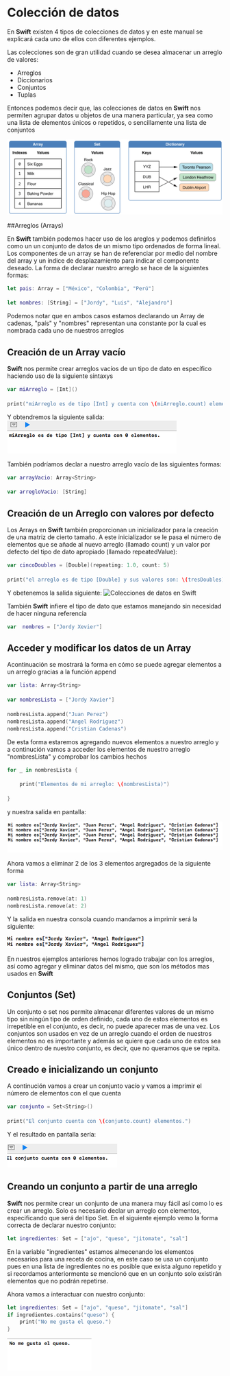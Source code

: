 
# Colección de datos

En **Swift** existen 4 tipos de colecciones de datos y en este manual se explicará cada uno de ellos con diferentes ejemplos. 

Las colecciones son de gran utilidad cuando se desea almacenar un arreglo de valores: 

* Arreglos
* Diccionarios
* Conjuntos
* Tuplas

Entonces podemos decir que, las colecciones de datos en **Swift** nos permiten agrupar  datos u objetos de una manera particular, ya sea como una lista de elementos únicos o repetidos, o sencillamente una lista de conjuntos

![Colecciones de datos en Swift](colecciones.png)

##Arreglos (Arrays)

En **Swift** también podemos hacer uso de los areglos y podemos definirlos como un un conjunto de datos de un mismo tipo ordenados de forma lineal. 
Los componentes de un array se han de referenciar por medio del nombre del array y un índice de desplazamiento para indicar el componente deseado.
La forma de declarar nuestro arreglo se hace de la siguientes formas:

```swift
let pais: Array = ["México", "Colombia", "Perú"]
 
let nombres: [String] = ["Jordy", "Luis", "Alejandro"]

```
Podemos notar que en ambos casos estamos declarando un Array de cadenas, "país" y "nombres" representan una constante por la cual es nombrada cada uno de nuestros arreglos

## Creación de un Array vacío
**Swift** nos permite crear arreglos vacíos de un tipo de dato en específico haciendo uso de la siguiente sintaxys

```swift
var miArreglo = [Int]()
 
print("miArreglo es de tipo [Int] y cuenta con \(miArreglo.count) elementos.")

```
Y obtendremos la siguiente salida:
![Colecciones de datos en Swift](ejemplo1.png)

También podríamos declar a nuestro arreglo vacío de las siguientes formas:

```swift
var arrayVacio: Array<String>
 
var arregloVacio: [String]

```

## Creación de un Arreglo con valores por defecto

Los Arrays en **Swift** también proporcionan un inicializador para la creación de una matriz de cierto tamaño. A este inicializador se le pasa el número de elementos que se añade al nuevo arreglo (llamado count) y un valor por defecto del tipo de dato apropiado (llamado repeatedValue):

```swift
var cincoDoubles = [Double](repeating: 1.0, count: 5)

print("el arreglo es de tipo [Double] y sus valores son: \(tresDoubles)")


```
Y obetenemos la salida siguiente: 
![Colecciones de datos en Swift](ejemplo2.jpg)

También **Swift** infiere el tipo de dato que estamos manejando sin necesidad de hacer ninguna referencia 

```swift    
var  nombres = ["Jordy Xevier"]

```

## Acceder y modificar los datos de un Array
Acontinuación se mostrará la forma en cómo se puede agregar elementos a un arreglo gracias a la función append

```swift    
var lista: Array<String>
 
var nombresLista = ["Jordy Xavier"]
 
nombresLista.append("Juan Perez")
nombresLista.append("Angel Rodriguez")
nombresLista.append("Cristian Cadenas")
```
 De esta forma estaremos agregando nuevos elementos a nuestro arreglo y a continución vamos a acceder los elementos de nuestro arreglo "nombresLista" y comprobar los cambios hechos
```swift    
for _ in nombresLista {
    
    print("Elementos de mi arreglo: \(nombresLista)")
    
}

```
y nuestra salida en pantalla:

![Colecciones de datos en Swift](ejemplo3.png)

Ahora vamos a eliminar 2 de los 3 elementos argregados de la siguiente forma
```swift    
var lista: Array<String>
  
nombresLista.remove(at: 1)
nombresLista.remove(at: 2)

```

Y la salida en nuestra consola cuando mandamos a imprimir será la siguiente:

![Colecciones de datos en Swift](ejemplo4.png)

En nuestros ejemplos anteriores hemos logrado trabajar con los arreglos, así como agregar y eliminar datos del mismo, que son los métodos mas usados en **Swift** 

## Conjuntos (Set)

Un conjunto o set nos permite almacenar diferentes valores de un mismo tipo sin ningún tipo de orden definido, cada uno de estos elementos es irrepetible en el conjunto, es decir, no puede aparecer mas de una vez.
Los conjuntos son usados en vez de un arreglo cuando el orden de nuestros elementos no es importante y además se quiere que cada uno de estos sea único dentro de nuestro conjunto, es decir, que no queramos que se repita.

## Creado e inicializando un conjunto

A continución vamos a crear un conjunto vacío y vamos a imprimir el número de elementos con el que cuenta

```swift    
var conjunto = Set<String>()
 
print("El conjunto cuenta con \(conjunto.count) elementos.")

```

Y el resultado en pantalla sería:

![Colecciones de datos en Swift](ejemplo5.png)


## Creando un conjunto a partir de una arreglo

**Swift** nos permite crear un conjunto de una manera muy fácil así como lo es crear un arreglo. Solo es necesario declar un arreglo con elementos, especificando que será del tipo Set. En el siguiente ejemplo vemo la forma correcta de declarar nuestro conjunto:

```swift    
let ingredientes: Set = ["ajo", "queso", "jitomate", "sal"]

```

En la variable "ingredientes" estamos almecenando los elementos necesarios para una receta de cocina, en este caso se usa un conjunto pues en una lista de ingredientes no es posible que exista alguno repetido y si recordamos anteriormente se mencionó que en un conjunto solo existirán elementos que no podrán repetirse. 

Ahora vamos a interactuar con nuestro conjunto:

```swift    
let ingredientes: Set = ["ajo", "queso", "jitomate", "sal"]
if ingredientes.contains("queso") {
    print("No me gusta el queso.")
}
```

![Colecciones de datos en Swift](ejemplo6.png)

